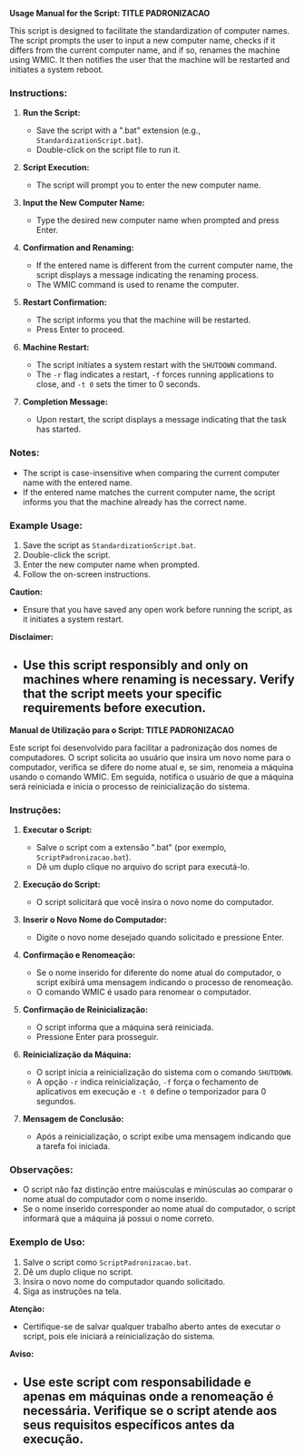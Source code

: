 **Usage Manual for the Script: TITLE PADRONIZACAO**

This script is designed to facilitate the standardization of computer names. The script prompts the user to input a new computer name, checks if it differs from the current computer name, and if so, renames the machine using WMIC. It then notifies the user that the machine will be restarted and initiates a system reboot.

### Instructions:

1. **Run the Script:**
   - Save the script with a ".bat" extension (e.g., `StandardizationScript.bat`).
   - Double-click on the script file to run it.

2. **Script Execution:**
   - The script will prompt you to enter the new computer name.

3. **Input the New Computer Name:**
   - Type the desired new computer name when prompted and press Enter.

4. **Confirmation and Renaming:**
   - If the entered name is different from the current computer name, the script displays a message indicating the renaming process.
   - The WMIC command is used to rename the computer.

5. **Restart Confirmation:**
   - The script informs you that the machine will be restarted.
   - Press Enter to proceed.

6. **Machine Restart:**
   - The script initiates a system restart with the `SHUTDOWN` command.
   - The `-r` flag indicates a restart, `-f` forces running applications to close, and `-t 0` sets the timer to 0 seconds.

7. **Completion Message:**
   - Upon restart, the script displays a message indicating that the task has started.

### Notes:

- The script is case-insensitive when comparing the current computer name with the entered name.
- If the entered name matches the current computer name, the script informs you that the machine already has the correct name.

### Example Usage:

1. Save the script as `StandardizationScript.bat`.
2. Double-click the script.
3. Enter the new computer name when prompted.
4. Follow the on-screen instructions.

**Caution:**
- Ensure that you have saved any open work before running the script, as it initiates a system restart.

**Disclaimer:**
- Use this script responsibly and only on machines where renaming is necessary. Verify that the script meets your specific requirements before execution.
  -----------------------------
**Manual de Utilização para o Script: TITLE PADRONIZACAO**

Este script foi desenvolvido para facilitar a padronização dos nomes de computadores. O script solicita ao usuário que insira um novo nome para o computador, verifica se difere do nome atual e, se sim, renomeia a máquina usando o comando WMIC. Em seguida, notifica o usuário de que a máquina será reiniciada e inicia o processo de reinicialização do sistema.

### Instruções:

1. **Executar o Script:**
   - Salve o script com a extensão ".bat" (por exemplo, `ScriptPadronizacao.bat`).
   - Dê um duplo clique no arquivo do script para executá-lo.

2. **Execução do Script:**
   - O script solicitará que você insira o novo nome do computador.

3. **Inserir o Novo Nome do Computador:**
   - Digite o novo nome desejado quando solicitado e pressione Enter.

4. **Confirmação e Renomeação:**
   - Se o nome inserido for diferente do nome atual do computador, o script exibirá uma mensagem indicando o processo de renomeação.
   - O comando WMIC é usado para renomear o computador.

5. **Confirmação de Reinicialização:**
   - O script informa que a máquina será reiniciada.
   - Pressione Enter para prosseguir.

6. **Reinicialização da Máquina:**
   - O script inicia a reinicialização do sistema com o comando `SHUTDOWN`.
   - A opção `-r` indica reinicialização, `-f` força o fechamento de aplicativos em execução e `-t 0` define o temporizador para 0 segundos.

7. **Mensagem de Conclusão:**
   - Após a reinicialização, o script exibe uma mensagem indicando que a tarefa foi iniciada.

### Observações:

- O script não faz distinção entre maiúsculas e minúsculas ao comparar o nome atual do computador com o nome inserido.
- Se o nome inserido corresponder ao nome atual do computador, o script informará que a máquina já possui o nome correto.

### Exemplo de Uso:

1. Salve o script como `ScriptPadronizacao.bat`.
2. Dê um duplo clique no script.
3. Insira o novo nome do computador quando solicitado.
4. Siga as instruções na tela.

**Atenção:**
- Certifique-se de salvar qualquer trabalho aberto antes de executar o script, pois ele iniciará a reinicialização do sistema.

**Aviso:**
- Use este script com responsabilidade e apenas em máquinas onde a renomeação é necessária. Verifique se o script atende aos seus requisitos específicos antes da execução.
  ------------------
